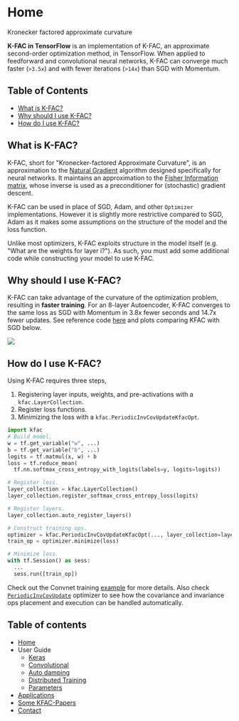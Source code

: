 # Home

Kronecker factored approximate curvature

**K-FAC in TensorFlow** is an implementation of K-FAC, an approximate
second-order optimization method, in TensorFlow. When applied to feedforward and
convolutional neural networks, K-FAC can converge much faster (`>3.5x`) and with
fewer iterations (`>14x`) than SGD with Momentum.

## Table of Contents

*   [What is K-FAC?](#what-is-k-fac)
*   [Why should I use K-FAC?](#why-should-i-use-k-fac)
*   [How do I use K-FAC?](#how-do-i-use-k-fac)

## What is K-FAC?

K-FAC, short for "Kronecker-factored Approximate Curvature", is an approximation
to the [Natural Gradient][natural_gradient] algorithm designed specifically for
neural networks. It maintains an approximation to the [Fisher Information
matrix][fisher_information], whose inverse is used as a preconditioner for
(stochastic) gradient descent.

K-FAC can be used in place of SGD, Adam, and other `Optimizer` implementations.
However it is slightly more restrictive compared to SGD, Adam as it makes some
assumptions on the structure of the model and the loss function.

Unlike most optimizers, K-FAC exploits structure in the model itself (e.g. "What
are the weights for layer i?"). As such, you must add some additional code while
constructing your model to use K-FAC.

[natural_gradient]: http://www.mitpressjournals.org/doi/abs/10.1162/089976698300017746
[fisher_information]: https://en.wikipedia.org/wiki/Fisher_information#Matrix_form

## Why should I use K-FAC?

K-FAC can take advantage of the curvature of the optimization problem, resulting
in **faster training**. For an 8-layer Autoencoder, K-FAC converges to the same
loss as SGD with Momentum in 3.8x fewer seconds and 14.7x fewer updates. See
reference code [here][autoencoder-code] and plots comparing KFAC with SGD below.

![](https://github.com/tensorflow/kfac/tree/master/docs/autoencoder.png?raw=True)

[autoencoder-code]: https://github.com/tensorflow/kfac/tree/master/kfac/examples/autoencoder_mnist.py

## How do I use K-FAC?

Using K-FAC requires three steps,

1.  Registering layer inputs, weights, and pre-activations with a
    `kfac.LayerCollection`.
2.  Register loss functions.
3.  Minimizing the loss with a `kfac.PeriodicInvCovUpdateKfacOpt`.

```python
import kfac
# Build model.
w = tf.get_variable("w", ...)
b = tf.get_variable("b", ...)
logits = tf.matmul(x, w) + b
loss = tf.reduce_mean(
  tf.nn.softmax_cross_entropy_with_logits(labels=y, logits=logits))

# Register loss.
layer_collection = kfac.LayerCollection()
layer_collection.register_softmax_cross_entropy_loss(logits)

# Register layers.
layer_collection.auto_register_layers()

# Construct training ops.
optimizer = kfac.PeriodicInvCovUpdateKfacOpt(..., layer_collection=layer_collection)
train_op = optimizer.minimize(loss)

# Minimize loss.
with tf.Session() as sess:
  ...
  sess.run([train_op])
```

Check out the Convnet training [example][convexamplesec] for more details. Also
check [`PeriodicInvCovUpdate`][periodicincovupdate] optimizer to see how the
covariance and invariance ops placement and execution can be handled
automatically.

[convexamplesec]: https://github.com/tensorflow/kfac/tree/master/docs/examples/convolutional.md
[periodicincovupdate]: https://github.com/tensorflow/kfac/tree/master/kfac/python/ops/kfac_utils/periodic_inv_cov_update_kfac_opt.py

## Table of contents

*   [Home](https://github.com/tensorflow/kfac/tree/master/docs/index.md)
*   User Guide
    *   [Keras](https://github.com/tensorflow/kfac/tree/master/kfac/python/keras/README.md)
    *   [Convolutional](https://github.com/tensorflow/kfac/tree/master/docs/examples/convolutional.md)
    *   [Auto damping](https://github.com/tensorflow/kfac/tree/master/docs/examples/auto_damp.md)
    *   [Distributed Training](https://github.com/tensorflow/kfac/tree/master/docs/examples/distributed_training.md)
    *   [Parameters](https://github.com/tensorflow/kfac/tree/master/docs/examples/parameters.md)
*   [Applications](https://github.com/tensorflow/kfac/tree/master/docs/applications.md)
*   [Some KFAC-Papers](https://github.com/tensorflow/kfac/tree/master/docs/papers.md)
*   [Contact](https://github.com/tensorflow/kfac/tree/master/docs/contact.md)
